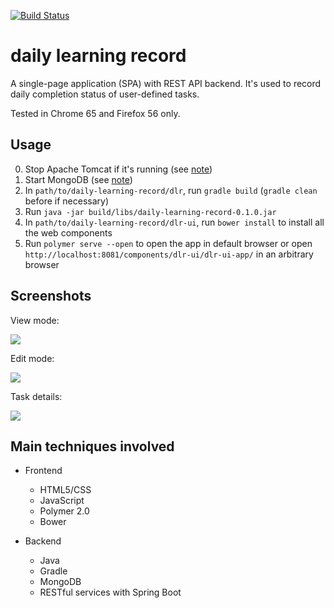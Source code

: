 [![Build Status](https://travis-ci.org/YuKitAs/daily-learning-record.svg?branch=master)](https://travis-ci.org/YuKitAs/daily-learning-record)

# daily learning record

A single-page application (SPA) with REST API backend. It's used to record daily completion status of user-defined tasks.

Tested in Chrome 65 and Firefox 56 only.

## Usage

0. Stop Apache Tomcat if it's running (see [note](https://github.com/YuKitAs/tech-note/blob/master/service-config/run-and-test-tomcat-on-ubuntu.md))
1. Start MongoDB (see [note](https://github.com/YuKitAs/tech-note/blob/master/database/mongodb/run-mongodb-on-ubuntu.md))
2. In `path/to/daily-learning-record/dlr`, run `gradle build` (`gradle clean` before if necessary)
3. Run `java -jar build/libs/daily-learning-record-0.1.0.jar`
4. In `path/to/daily-learning-record/dlr-ui`, run `bower install` to install all the web components
5. Run `polymer serve --open` to open the app in default browser or open `http://localhost:8081/components/dlr-ui/dlr-ui-app/` in an arbitrary browser

## Screenshots

View mode:

![](../master/screenshots/dlr-ui.png)

Edit mode:

![](../master/screenshots/dlr-ui-editing.png)

Task details:

![](../master/screenshots/dlr-ui-info.png)

## Main techniques involved

* Frontend
  * HTML5/CSS
  * JavaScript
  * Polymer 2.0
  * Bower

* Backend
  * Java
  * Gradle
  * MongoDB
  * RESTful services with Spring Boot
